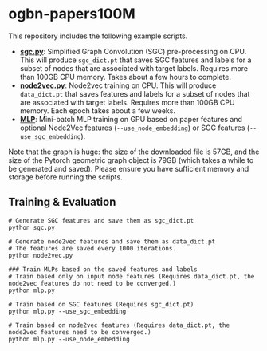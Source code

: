 # ogbn-papers100M

This repository includes the following example scripts.

* **[sgc.py](https://github.com/snap-stanford/ogb/blob/master/examples/nodeproppred/papers100M/node2vec.py)**: Simplified Graph Convolution (SGC) pre-processing on CPU. This will produce `sgc_dict.pt` that saves SGC features and labels for a subset of nodes that are associated with target labels. Requires more than 100GB CPU memory. Takes about a few hours to complete.
* **[node2vec.py](https://github.com/snap-stanford/ogb/blob/master/examples/nodeproppred/papers100M/node2vec.py)**: Node2vec training on CPU. This will produce `data_dict.pt` that saves features and labels for a subset of nodes that are associated with target labels. Requires more than 100GB CPU memory. Each epoch takes about a few weeks.
* **[MLP](https://github.com/snap-stanford/ogb/blob/master/examples/nodeproppred/papers100M/mlp.py)**: Mini-batch MLP training on GPU based on paper features and optional Node2Vec features (`--use_node_embedding`) or SGC features (`--use_sgc_embedding`). 

Note that the graph is huge: the size of the downloaded file is 57GB, and the size of the Pytorch geometric graph object is 79GB (which takes a while to be generated and saved).
Please ensure you have sufficient memory and storage before running the scripts.


## Training & Evaluation

```
# Generate SGC features and save them as sgc_dict.pt
python sgc.py

# Generate node2vec features and save them as data_dict.pt
# The features are saved every 1000 iterations.
python node2vec.py

### Train MLPs based on the saved features and labels
# Train based only on input node features (Requires data_dict.pt, the node2vec features do not need to be converged.)
python mlp.py

# Train based on SGC features (Requires sgc_dict.pt)
python mlp.py --use_sgc_embedding

# Train based on node2vec features (Requires data_dict.pt, the node2vec features need to be converged.)
python mlp.py --use_node_embedding
```
